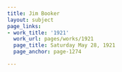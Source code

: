 ```yaml
---
title: Jim Booker
layout: subject
page_links:
- work_title: '1921'
  work_url: pages/works/1921
  page_title: Saturday May 28, 1921
  page_anchor: page-1274

---
```

